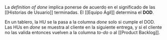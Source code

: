 La _definition of done_ implica ponerse de acuerdo en el significado de las [[Historias de Usuario]] terminadas. El [[Equipo Ágil]] determina el **DOD**.

En un tablero, la HU se la pasa a la columna _done_ solo si cumple el DOD. Las HUs en _done_ se muestra al cliente en la siguiente entrega, y si el cliente no las valida entonces vuelven a la columna _to-do_ o al [[Product Backlog]].
